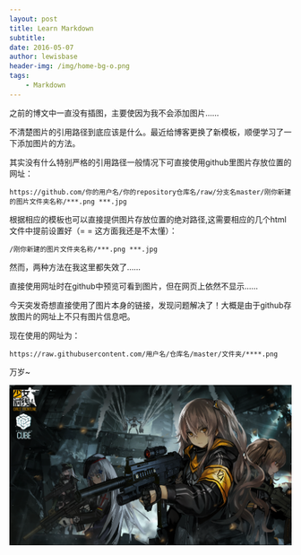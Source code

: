 ```yaml
---
layout: post
title: Learn Markdown
subtitle:
date: 2016-05-07
author: lewisbase
header-img: /img/home-bg-o.png
tags: 
    - Markdown
---
```


之前的博文中一直没有插图，主要使因为我不会添加图片……

不清楚图片的引用路径到底应该是什么。最近给博客更换了新模板，顺便学习了一下添加图片的方法。

其实没有什么特别严格的引用路径一般情况下可直接使用github里图片存放位置的网址：

`https://github.com/你的用户名/你的repository仓库名/raw/分支名master/刚你新建的图片文件夹名称/***.png ***.jpg`

根据相应的模板也可以直接提供图片存放位置的绝对路径,这需要相应的几个html文件中提前设置好（= = 这方面我还是不太懂）：

`/刚你新建的图片文件夹名称/***.png ***.jpg`

然而，两种方法在我这里都失效了……

直接使用网址时在github中预览可看到图片，但在网页上依然不显示……

今天突发奇想直接使用了图片本身的链接，发现问题解决了！大概是由于github存放图片的网址上不只有图片信息吧。

现在使用的网址为：

`https://raw.githubusercontent.com/用户名/仓库名/master/文件夹/****.png`

万岁~

![404赛高！](https://raw.githubusercontent.com/LewisBase/lewisbase.github.io/master/img/_images/2019-03-25-1.png)